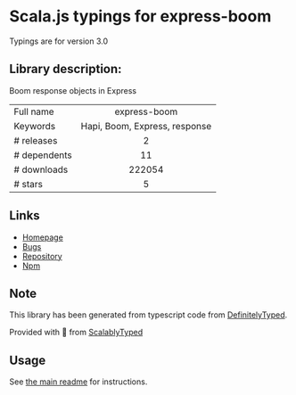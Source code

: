 
# Scala.js typings for express-boom

Typings are for version 3.0

## Library description:
Boom response objects in Express

|                    |                 |
| ------------------ | :-------------: |
| Full name          | express-boom |
| Keywords           | Hapi, Boom, Express, response |
| # releases         | 2 |
| # dependents       | 11 |
| # downloads        | 222054 |
| # stars            | 5 |

## Links
- [Homepage](https://github.com/scottcorgan/express-boom)
- [Bugs](https://github.com/scottcorgan/express-boom/issues)
- [Repository](https://github.com/scottcorgan/express-boom)
- [Npm](https://www.npmjs.com/package/express-boom)
    


## Note
This library has been generated from typescript code from [DefinitelyTyped](https://definitelytyped.org).

Provided with :purple_heart: from [ScalablyTyped](https://github.com/oyvindberg/ScalablyTyped)

## Usage
See [the main readme](../../readme.md) for instructions.


